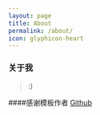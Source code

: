 ```yaml
---
layout: page
title: About
permalink: /about/
icon: glyphicon-heart
---
```


### 关于我

> :)


####感谢模板作者
[Github](https://github.com/Gaohaoyang/gaohaoyang.github.io)